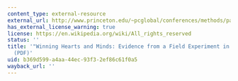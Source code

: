 ```yaml
---
content_type: external-resource
external_url: http://www.princeton.edu/~pcglobal/conferences/methods/papers/beath.pdf
has_external_license_warning: true
license: https://en.wikipedia.org/wiki/All_rights_reserved
status: ''
title: '"Winning Hearts and Minds: Evidence from a Field Experiment in Afghanistan."
  (PDF)'
uid: b369d599-a4aa-44ec-93f3-2ef86c61f0a5
wayback_url: ''
---
```

